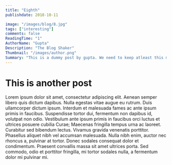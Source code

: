 ```yaml
---
title: "Eighth"
publishdate: 2018-10-11

image: "/images/blog/8.jpg"
tags: ["interesting"]
comments: false
ReadingTime: "1"
AuthorName: "Gupta"
Description: "The Blog Shaker"
Thumbnail: "/images/author.png"
Summary: "This is a dummy post by gupta. We need to keep atleast this much length. Aenean semper libero quis dictum dapibus. Nulla egestas vitae augue eu rutrum. Duis ullamcorper dictum ipsum."
---
```

# This is another post
Lorem ipsum dolor sit amet, consectetur adipiscing elit. Aenean semper libero quis dictum dapibus. Nulla egestas vitae augue eu rutrum. Duis ullamcorper dictum ipsum. Interdum et malesuada fames ac ante ipsum primis in faucibus. Suspendisse tortor dui, fermentum non dapibus id, volutpat non odio. Vestibulum ante ipsum primis in faucibus orci luctus et ultrices posuere cubilia Curae; Maecenas fringilla tempus urna ac laoreet. Curabitur sed bibendum lectus. Vivamus gravida venenatis porttitor. Phasellus aliquet nibh vel accumsan malesuada. Nulla nibh enim, auctor nec rhoncus a, pulvinar at tortor. Donec sodales consequat dolor et condimentum. Praesent convallis massa sit amet ultrices porta. Sed commodo, odio et porttitor fringilla, mi tortor sodales nulla, a fermentum dolor mi pulvinar mi. 
